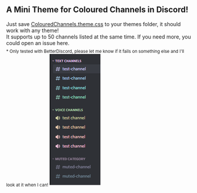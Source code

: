 ## A Mini Theme for Coloured Channels in Discord!
Just save [ColouredChannels.theme.css](https://hoyupu.github.io/ColouredChannels/ColouredChannels.theme.css) to your themes folder, it should work with any theme!<br>
It supports up to 50 channels listed at the same time. If you need more, you could open an issue here.<br>
<sub> * Only tested with BetterDiscord, please let me know if it fails on something else and I'll look at it when I can! </sub>
![ColouredChannels Preview](https://github.com/hoyupu/ColouredChannels/blob/gh-pages/Preview.png)
